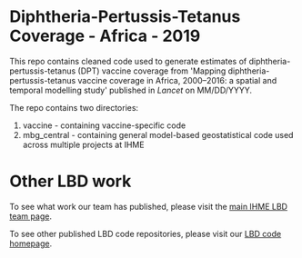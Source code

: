 # Diphtheria-Pertussis-Tetanus Coverage - Africa - 2019

This repo contains cleaned code used to generate estimates of diphtheria-pertussis-tetanus (DPT) vaccine coverage from 'Mapping diphtheria-pertussis-tetanus vaccine coverage in Africa, 2000–2016: a spatial and temporal modelling study'  published in _Lancet_ on MM/DD/YYYY.

The repo contains two directories:
1) vaccine - containing vaccine-specific code
2) mbg_central - containing general model-based geostatistical code used across multiple projects at IHME

# Other LBD work

To see what work our team has published, please visit the [main IHME LBD team page](http://www.healthdata.org/lbd).

To see other published LBD code repositories, please visit our [LBD code homepage](https://github.com/ihmeuw/lbd).

